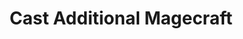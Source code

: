 ---
title: "Cast Additional Magecraft"
canonical: "skill/cast-additional-magecraft"
canonical_title: "Warlock Loresheet"
lists:
    - warlock-loresheet
tier: 3
min_type: "warlock-x/2"
osp_cost: 20
prerequisites: ["CS Spell Casting 2"]
ladder: "cast-magecraft"
---